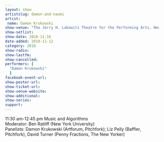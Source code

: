 ```yaml
---
layout: show
artistslug: damon-and-naomi
artist:
 name: Damon Krukowski
show-venue: "The Jerry H. Labowitz Theatre for the Performing Arts, New York, NY, USA"
show-setlist:
show-date: 2018-11-16
date-added: 2018-11-12
category: 2018
show-radio: 
show-lastfm: 
show-cancelled: 
performers: [
  "Damon Krukowski"
  ]
facebook-event-url: 
show-poster-url: 
show-ticket-url: 
show-venue-website: 
show-additional:
show-series: 
support:
---
```

11:30 am-12:45 pm    Music and Algorithms  
Moderator: Ben Ratliff (New York University)  
Panelists: Damon Krukowski (Artforum, Pitchfork); Liz Pelly (Baffler, Pitchfork), David Turner (Penny Fractions, The New Yorker)
